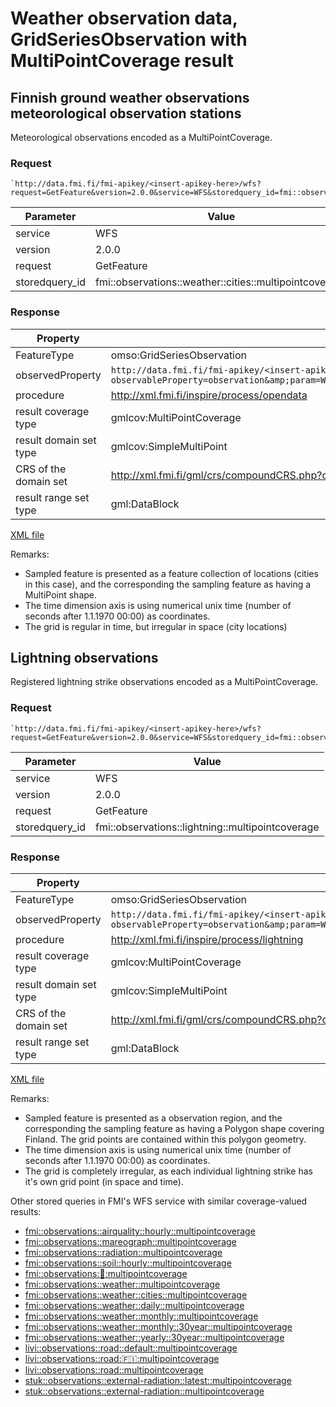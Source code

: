 # Weather observation data, GridSeriesObservation with MultiPointCoverage result

## Finnish ground weather observations meteorological observation stations

Meteorological observations encoded as a MultiPointCoverage.

### Request

	`http://data.fmi.fi/fmi-apikey/<insert-apikey-here>/wfs?request=GetFeature&version=2.0.0&service=WFS&storedquery_id=fmi::observations::weather::cities::multipointcoverage`

Parameter      | Value
---------------|----------------
service        | WFS
version        | 2.0.0
request        | GetFeature
storedquery_id | fmi::observations::weather::cities::multipointcoverage

### Response

Property               | Value
-----------------------|-------------------
FeatureType            | omso:GridSeriesObservation
observedProperty       | `http://data.fmi.fi/fmi-apikey/<insert-apikey-here>/meta?observableProperty=observation&amp;param=WS_10MIN,WD_10MIN,WG_10MIN,T,RH,TD,P_SEA,R_1H,VIS,N_MAN,WAWA&amp;language=eng`
procedure              | http://xml.fmi.fi/inspire/process/opendata
result coverage type   | gmlcov:MultiPointCoverage
result domain set type | gmlcov:SimpleMultiPoint
CRS of the domain set  | http://xml.fmi.fi/gml/crs/compoundCRS.php?crs=4258&amp;time=unixtime (3-dim, EPSG:4258 + time)
result range set type  | gml:DataBlock

[XML file](./fmi-wfs-weather-observations-surface-cities-multipoint.xml)

Remarks:

* Sampled feature is presented as a feature collection of locations (cities in this case), and the corresponding the sampling feature as having a MultiPoint shape.
* The time dimension axis is using numerical unix time (number of seconds after 1.1.1970 00:00) as coordinates.
* The grid is regular in time, but irregular in space (city locations)

## Lightning observations

Registered lightning strike observations encoded as a MultiPointCoverage.

### Request

	`http://data.fmi.fi/fmi-apikey/<insert-apikey-here>/wfs?request=GetFeature&version=2.0.0&service=WFS&storedquery_id=fmi::observations::lightning::multipointcoverage`

Parameter      | Value
---------------|----------------
service        | WFS
version        | 2.0.0
request        | GetFeature
storedquery_id | fmi::observations::lightning::multipointcoverage

### Response

Property               | Value
-----------------------|-------------------
FeatureType            | omso:GridSeriesObservation
observedProperty       | `http://data.fmi.fi/fmi-apikey/<insert-apikey-here>/meta?observableProperty=observation&amp;param=WS_10MIN,WD_10MIN,WG_10MIN,T,RH,TD,P_SEA,R_1H,VIS,N_MAN,WAWA&amp;language=eng`
procedure              | http://xml.fmi.fi/inspire/process/lightning
result coverage type   | gmlcov:MultiPointCoverage
result domain set type | gmlcov:SimpleMultiPoint
CRS of the domain set  | http://xml.fmi.fi/gml/crs/compoundCRS.php?crs=4258&amp;time=unixtime (3-dim, EPSG:4258 + time)
result range set type  | gml:DataBlock

[XML file](./fmi-wfs-lightning-strikes-multipoint.xml)

Remarks:

* Sampled feature is presented as a observation region, and the corresponding the sampling feature as having a Polygon shape covering Finland. The grid points are contained within this polygon geometry.
* The time dimension axis is using numerical unix time (number of seconds after 1.1.1970 00:00) as coordinates.
* The grid is completely irregular, as each individual lightning strike has it's own grid point (in space and time).


Other stored queries in FMI's WFS service with similar coverage-valued results:

* [fmi::observations::airquality::hourly::multipointcoverage](http://data.fmi.fi/fmi-apikey/<insert-apikey-here>/wfs?request=DescribeStoredQueries&version=2.0.0&service=WFS&storedquery_id=fmi::observations::airquality::hourly::multipointcoverage)
* [fmi::observations::mareograph::multipointcoverage](http://data.fmi.fi/fmi-apikey/<insert-apikey-here>/wfs?request=DescribeStoredQueries&version=2.0.0&service=WFS&storedquery_id=fmi::observations::mareograph::multipointcoverage)
* [fmi::observations::radiation::multipointcoverage](http://data.fmi.fi/fmi-apikey/<insert-apikey-here>/wfs?request=DescribeStoredQueries&version=2.0.0&service=WFS&storedquery_id=fmi::observations::radiation::multipointcoverage)
* [fmi::observations::soil::hourly::multipointcoverage](http://data.fmi.fi/fmi-apikey/<insert-apikey-here>/wfs?request=DescribeStoredQueries&version=2.0.0&service=WFS&storedquery_id=fmi::observations::soil::hourly::multipointcoverage)
* [fmi::observations::wave::multipointcoverage](http://data.fmi.fi/fmi-apikey/<insert-apikey-here>/wfs?request=DescribeStoredQueries&version=2.0.0&service=WFS&storedquery_id=fmi::observations::wave::multipointcoverage)
* [fmi::observations::weather::multipointcoverage](http://data.fmi.fi/fmi-apikey/<insert-apikey-here>/wfs?request=DescribeStoredQueries&version=2.0.0&service=WFS&storedquery_id=fmi::observations::weather::multipointcoverage)
* [fmi::observations::weather::cities::multipointcoverage](http://data.fmi.fi/fmi-apikey/<insert-apikey-here>/wfs?request=DescribeStoredQueries&version=2.0.0&service=WFS&storedquery_id=fmi::observations::weather::cities::multipointcoverage)
* [fmi::observations::weather::daily::multipointcoverage](http://data.fmi.fi/fmi-apikey/<insert-apikey-here>/wfs?request=DescribeStoredQueries&version=2.0.0&service=WFS&storedquery_id=fmi::observations::weather::daily::multipointcoverage)
* [fmi::observations::weather::monthly::multipointcoverage](http://data.fmi.fi/fmi-apikey/<insert-apikey-here>/wfs?request=DescribeStoredQueries&version=2.0.0&service=WFS&storedquery_id=fmi::observations::weather::monthly::multipointcoverage)
* [fmi::observations::weather::monthly::30year::multipointcoverage](http://data.fmi.fi/fmi-apikey/<insert-apikey-here>/wfs?request=DescribeStoredQueries&version=2.0.0&service=WFS&storedquery_id=fmi::observations::weather::monthly::30year::multipointcoverage)
* [fmi::observations::weather::yearly::30year::multipointcoverage](http://data.fmi.fi/fmi-apikey/<insert-apikey-here>/wfs?request=DescribeStoredQueries&version=2.0.0&service=WFS&storedquery_id=fmi::observations::weather::yearly::30year::multipointcoverage)
* [livi::observations::road::default::multipointcoverage](http://data.fmi.fi/fmi-apikey/<insert-apikey-here>/wfs?request=DescribeStoredQueries&version=2.0.0&service=WFS&storedquery_id=livi::observations::road::default::multipointcoverage)
* [livi::observations::road::finland::multipointcoverage](http://data.fmi.fi/fmi-apikey/<insert-apikey-here>/wfs?request=DescribeStoredQueries&version=2.0.0&service=WFS&storedquery_id=livi::observations::road::finland::multipointcoverage)
* [livi::observations::road::multipointcoverage](http://data.fmi.fi/fmi-apikey/<insert-apikey-here>/wfs?request=DescribeStoredQueries&version=2.0.0&service=WFS&storedquery_id=livi::observations::road::multipointcoverage)
* [stuk::observations::external-radiation::latest::multipointcoverage](http://data.fmi.fi/fmi-apikey/<insert-apikey-here>/wfs?request=DescribeStoredQueries&version=2.0.0&service=WFS&storedquery_id=stuk::observations::external-radiation::latest::multipointcoverage)
* [stuk::observations::external-radiation::multipointcoverage](http://data.fmi.fi/fmi-apikey/<insert-apikey-here>/wfs?request=DescribeStoredQueries&version=2.0.0&service=WFS&storedquery_id=stuk::observations::external-radiation::multipointcoverage)

